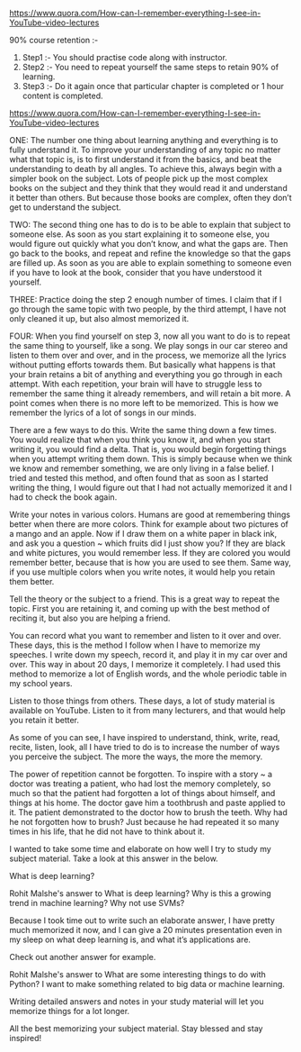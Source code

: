 https://www.quora.com/How-can-I-remember-everything-I-see-in-YouTube-video-lectures

90% course retention :-

1) Step1 :- You should practise code along with instructor.
2) Step2 :- You need to repeat yourself the same steps to retain 90% of learning.
3) Step3 :- Do it again once  that particular chapter is completed or 1 hour content is completed.

https://www.quora.com/How-can-I-remember-everything-I-see-in-YouTube-video-lectures

ONE: The number one thing about learning anything and everything is to fully understand it. To improve your understanding of any topic no matter what that topic is, is to first understand it from the basics, and beat the understanding to death by all angles. To achieve this, always begin with a simpler book on the subject. Lots of people pick up the most complex books on the subject and they think that they would read it and understand it better than others. But because those books are complex, often they don’t get to understand the subject.


TWO: The second thing one has to do is to be able to explain that subject to someone else. As soon as you start explaining it to someone else, you would figure out quickly what you don’t know, and what the gaps are. Then go back to the books, and repeat and refine the knowledge so that the gaps are filled up. As soon as you are able to explain something to someone even if you have to look at the book, consider that you have understood it yourself.


THREE: Practice doing the step 2 enough number of times. I claim that if I go through the same topic with two people, by the third attempt, I have not only cleaned it up, but also almost memorized it.


FOUR: When you find yourself on step 3, now all you want to do is to repeat the same thing to yourself, like a song. We play songs in our car stereo and listen to them over and over, and in the process, we memorize all the lyrics without putting efforts towards them. But basically what happens is that your brain retains a bit of anything and everything you go through in each attempt. With each repetition, your brain will have to struggle less to remember the same thing it already remembers, and will retain a bit more. A point comes when there is no more left to be memorized. This is how we remember the lyrics of a lot of songs in our minds.

There are a few ways to do this.
Write the same thing down a few times. You would realize that when you think you know it, and when you start writing it, you would find a delta. That is, you would begin forgetting things when you attempt writing them down. This is simply because when we think we know and remember something, we are only living in a false belief. I tried and tested this method, and often found that as soon as I started writing the thing, I would figure out that I had not actually memorized it and I had to check the book again.

Write your notes in various colors. Humans are good at remembering things better when there are more colors. Think for example about two pictures of a mango and an apple. Now if I draw them on a white paper in black ink, and ask you a question ~ which fruits did I just show you? If they are black and white pictures, you would remember less. If they are colored you would remember better, because that is how you are used to see them. Same way, if you use multiple colors when you write notes, it would help you retain them better.

Tell the theory or the subject to a friend. This is a great way to repeat the topic. First you are retaining it, and coming up with the best method of reciting it, but also you are helping a friend.

You can record what you want to remember and listen to it over and over. These days, this is the method I follow when I have to memorize my speeches. I write down my speech, record it, and play it in my car over and over. This way in about 20 days, I memorize it completely. I had used this method to memorize a lot of English words, and the whole periodic table in my school years.

Listen to those things from others. These days, a lot of study material is available on YouTube. Listen to it from many lecturers, and that would help you retain it better.

As some of you can see, I have inspired to understand, think, write, read, recite, listen, look, all I have tried to do is to increase the number of ways you perceive the subject. The more the ways, the more the memory.

The power of repetition cannot be forgotten. To inspire with a story ~ a doctor was treating a patient, who had lost the memory completely, so much so that the patient had forgotten a lot of things about himself, and things at his home. The doctor gave him a toothbrush and paste applied to it. The patient demonstrated to the doctor how to brush the teeth. Why had he not forgotten how to brush? Just because he had repeated it so many times in his life, that he did not have to think about it.


I wanted to take some time and elaborate on how well I try to study my subject material. Take a look at this answer in the below.

What is deep learning?

Rohit Malshe's answer to What is deep learning? Why is this a growing trend in machine learning? Why not use SVMs?

Because I took time out to write such an elaborate answer, I have pretty much memorized it now, and I can give a 20 minutes presentation even in my sleep on what deep learning is, and what it’s applications are.

Check out another answer for example.

Rohit Malshe's answer to What are some interesting things to do with Python? I want to make something related to big data or machine learning.

Writing detailed answers and notes in your study material will let you memorize things for a lot longer.

All the best memorizing your subject material.
Stay blessed and stay inspired!
